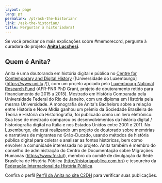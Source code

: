 ```yaml
---
layout: page
lang: pt
permalink: /pt/ask-the-historian/
link: /ask-the-historian/
title: Perguntar à historiadora!
---
```


Se você precisar de mais explicações sobre #memorecord, pergunte à curadora do projeto: [**Anita Lucchesi**](mailto:anita.lucchesi@uni.lu).
<!-- more -->
## Quem é Anita?

Anita é uma doutoranda em história digital e pública no [Centre for Contemporary and Digital History](https://www.c2dh.uni.lu/) ([Universidade do Luxemburgo](https://www.uni.lu /)), com um projeto apoiado pelo [Luxembourg National Research Fund](https://www.fnr.lu) (AFR-FNR PhD Grant, projeto de doutoramento retido para financiamento de 2015 a 2018). Mestrado em História Comparada pela Universidade Federal do Rio de Janeiro, com um diploma em História pela mesma Universidade. A monografia de Anita's Bachelors sobre a relação entre História e Nova Mídia ganhou um prêmio da Sociedade Brasileira de Teoria e História da Historiografia, foi publicado como um livro eletrônico. Sua tese de mestrado comparou os desenvolvimentos da história digital / historiografia digital na Itália e nos Estados Unidos entre 2001 e 2011. No Luxemburgo, ela está realizando um projeto de doutorado sobre memórias e narrativas de migrantes no Grão-Ducado, usando métodos de história pública digital para coletar e analisar as fontes históricas, bem como envolver a comunidade interessada no projeto. Anita também é membro do conselho de administração do Centro de Documentação sobre Migrações Humanas (https://www.fnr.lu)), membro do comitê de divulgação da Rede Brasileira de História Pública (http://historiapublica.com.br/) e tesoureiro da [Federação Internacional de História Pública](http://ifph.hypotheses.org/).

Confira o perfil [Perfil da Anita no site C2DH](https://www.c2dh.uni.lu/people/anita-lucchesi) para verificar suas publicações.


